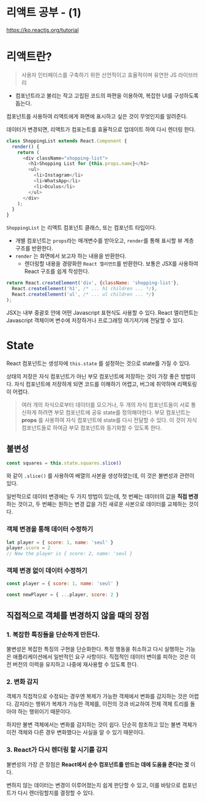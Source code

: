 # 리액트 공부 - (1)
https://ko.reactjs.org/tutorial 

# 리액트란?
> 사용자 인터페이스를 구축하기 위한 선언적이고 효율적이며 유연한 JS 라이브러리 
- 컴포넌트라고 불리는 작고 고립된 코드의 파편을 이용하여, 복잡한 UI를 구성하도록 돕는다.

컴포넌트를 사용하여 리액트에게 화면에 표시하고 싶은 것이 무엇인지를 알려준다.

데이터가 변경되면, 리액트가 컴포는트를 효율적으로 업데이트 하여 다시 렌더링 한다.

``` javascript
class ShoppingList extends React.Component {
  render() {
    return (
      <div className="shopping-list">
        <h1>Shopping List for {this.props.name}</h1>
        <ul>
          <li>Instagram</li>
          <li>WhatsApp</li>
          <li>Oculus</li>
        </ul>
      </div>
    );
  }
}
``` 
`ShoppingList` 는 리액트 컴포넌트 클래스, 또는 컴포넌트 타입이다.

- 개별 컴포넌트는 `props`라는 매개변수를 받아오고, `render`를 통해 표시할 뷰 계층 구조를 반환한다. 
- `render` 는 화면에서 보고자 하는 내용을 반환한다. 
  - 렌더링할 내용을 경량화한 `React 엘리먼트`를 반환한다. 보통은 JSX를 사용하여 React 구조를 쉽게 작성한다. 

``` jsx
return React.createElement('div', {className: 'shopping-list'},
  React.createElement('h1', /* ... h1 children ... */),
  React.createElement('ul', /* ... ul children ... */)
);
``` 

JSX는 내부 중괄호 안에 어떤 Javascript 표현식도 사용할 수 있다. React 엘리먼트는 Javascript 객체이며 변수에 저장하거나 프로그래밍 여기저기에 전달할 수 있다. 

# State
React 컴포넌트는 생성자에 `this.state` 를 설정하는 것으로 state를 가질 수 있다. 

상태의 저장은 자식 컴포넌트가 아닌 부모 컴포넌트에 저장하는 것이 가장 좋은 방법이다. 자식 컴포넌트에 저장하게 되면 코드를 이해하기 어렵고, 버그에 취약하며 리팩토링이 어렵다.

> 여러 개의 자식으로부터 데이터를 모으거나, 두 개의 자식 컴포넌트들이 서로 통신하게 하려면 부모 컴포넌트에 공유 state를 정의해야한다. 부모 컴포넌트는 **props** 를 사용하여 자식 컴포넌트에 state를 다시 전달할 수 있다. 이 것이 자식 컴포넌트들로 하여금 부모 컴포넌트와 동기화할 수 있도록 한다. 

## 불변성
``` javascript
const squares = this.state.squares.slice()
```
와 같이 `.slice()` 를 사용하여 배열의 사본을 생성하였는데, 이 것은 불변성과 관련이 있다.

일반적으로 데이터 변경에는 두 가지 방법이 있는데, 첫 번째는 데이터의 값을 **직접 변경** 하는 것이고, 두 번째는 원하는 변경 값을 가진 새로운 사본으로 데이터를 교체하는 것이다.

### 객체 변경을 통해 데이터 수정하기
``` javascript
let player = { score: 1, name: 'seul' }
player.score = 2
// Now the player is { score: 2, name: 'seul }
```

### 객체 변경 없이 데이터 수정하기 
``` javascript
const player = { score: 1, name: 'seul' }

const newPlayer = { ...player, score: 2 }
```

## 직접적으로 객체를 변경하지 않을 때의 장점

### 1. 복잡한 특징들을 단순하게 만든다. 
불변성은 복잡한 특징의 구현을 단순화한다. 특정 행동을 취소하고 다시 실행하는 기능은 애플리케이션에서 일반적인 요구 사항이다. 직접적인 데이터 변이를 피하는 것은 이전 버전의 이력을 유지하고 나중에 재사용할 수 있도록 한다. 

### 2. 변화 감지 
객체가 직접적으로 수정되는 경우엔 복제가 가능한 객체에서 변화를 감지하는 것은 어렵다. 감지라는 행위가 복제가 가능한 객체를, 이전의 것과 비교하여 전체 객체 트리를 돌아야 하는 행위이기 때문이다. 

하지만 불변 객체에서는 변화를 감지하는 것이 쉽다. 단순히 참조하고 있는 불변 객체가 이전 객체와 다른 경우 변화했다는 사실을 알 수 있기 때문이다. 

### 3. React가 다시 렌더링 할 시기를 감지 
불변성의 가장 큰 장점은 **React에서 순수 컴포넌트를 만드는 데에 도움을 준다는 것** 이다.

변하지 않는 데이터는 변경이 이루어졌는지 쉽게 판단할 수 있고, 이를 바탕으로 컴포넌트가 다시 렌더링할지를 결정할 수 있다.